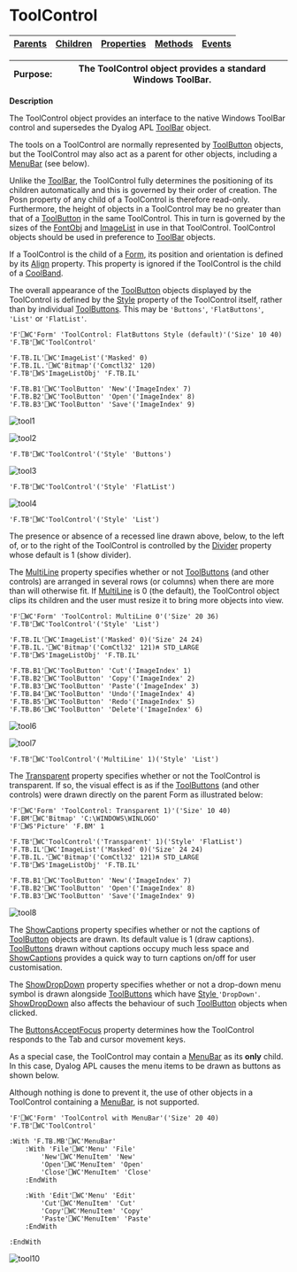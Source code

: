




<h1 class="heading"><span class="name">ToolControl</span></h1>

| [Parents](../ParentLists/ToolControl.htm) | [Children](../ChildLists/ToolControl.htm) | [Properties](../PropLists/ToolControl.htm) | [Methods](../MethodLists/ToolControl.htm) | [Events](../EventLists/ToolControl.htm) |
| --- | --- | --- | --- | ---  |


| Purpose: | The ToolControl object provides a standard Windows ToolBar. |
| --- | ---  |


**Description**


The ToolControl object provides an interface to the native Windows ToolBar control and supersedes the Dyalog APL [ToolBar](toolbar.md) object.



The tools on a ToolControl are normally represented by [ToolButton](toolbutton.md) objects, but the ToolControl may also act as a parent for other objects, including a [MenuBar](MenuBar.htm) (see below).


Unlike the [ToolBar](toolbar.md), the ToolControl fully determines the positioning of its children automatically and this is governed by their order of creation. The Posn property of any child of a ToolControl is therefore read-only. Furthermore, the height of objects in a ToolControl may be no greater than that of a [ToolButton](toolbutton.md) in the same ToolControl. This in turn is governed by the sizes of the [FontObj](./fontobj.md) and [ImageList](imagelist.md) in use in that ToolControl. ToolControl objects should be used in preference to [ToolBar](toolbar.md) objects.


If a ToolControl is the child of a [Form](form.md), its position and orientation is defined by its [Align](./align.md) property. This property is ignored if the ToolControl is the child of a [CoolBand](coolband.md).


The overall appearance of the [ToolButton](toolbutton.md) objects displayed by the ToolControl is defined by the [Style](./style.md) property of the ToolControl itself, rather than by individual [ToolButtons](toolbutton.md). This may be `'Buttons'`, `'FlatButtons'`, `'List'` or `'FlatList'`.
```apl
'F'⎕WC'Form' 'ToolControl: FlatButtons Style (default)'('Size' 10 40)
'F.TB'⎕WC'ToolControl'

'F.TB.IL'⎕WC'ImageList'('Masked' 0)
'F.TB.IL.'⎕WC'Bitmap'('Comctl32' 120)
'F.TB'⎕WS'ImageListObj' 'F.TB.IL'

'F.TB.B1'⎕WC'ToolButton' 'New'('ImageIndex' 7)
'F.TB.B2'⎕WC'ToolButton' 'Open'('ImageIndex' 8)
'F.TB.B3'⎕WC'ToolButton' 'Save'('ImageIndex' 9)
```


![tool1](../img/tool1.gif)


![tool2](../img/tool2.gif)
```apl
'F.TB'⎕WC'ToolControl'('Style' 'Buttons')
```


![tool3](../img/tool3.gif)
```apl
'F.TB'⎕WC'ToolControl'('Style' 'FlatList')
```


![tool4](../img/tool4.gif)
```apl
'F.TB'⎕WC'ToolControl'('Style' 'List')
```


The presence or absence of a recessed line drawn above, below, to the left of, or to the right of the ToolControl is controlled by the [Divider](./divider.md) property whose default is 1 (show divider).


The [MultiLine](./multiline.md) property specifies whether or not [ToolButtons](toolbutton.md) (and other controls) are arranged in several rows (or columns) when there are more than will otherwise fit. If [MultiLine](./multiline.md) is 0 (the default), the ToolControl object clips its children and the user must resize it to bring more objects into view.
```apl
'F'⎕WC'Form' 'ToolControl: MultiLine 0'('Size' 20 36)
'F.TB'⎕WC'ToolControl'('Style' 'List')

'F.TB.IL'⎕WC'ImageList'('Masked' 0)('Size' 24 24)
'F.TB.IL.'⎕WC'Bitmap'('ComCtl32' 121)⍝ STD_LARGE
'F.TB'⎕WS'ImageListObj' 'F.TB.IL'

'F.TB.B1'⎕WC'ToolButton' 'Cut'('ImageIndex' 1)
'F.TB.B2'⎕WC'ToolButton' 'Copy'('ImageIndex' 2)
'F.TB.B3'⎕WC'ToolButton' 'Paste'('ImageIndex' 3)
'F.TB.B4'⎕WC'ToolButton' 'Undo'('ImageIndex' 4)
'F.TB.B5'⎕WC'ToolButton' 'Redo'('ImageIndex' 5)
'F.TB.B6'⎕WC'ToolButton' 'Delete'('ImageIndex' 6)
```


![tool6](../img/tool6.gif)


![tool7](../img/tool7.gif)
```apl
'F.TB'⎕WC'ToolControl'('MultiLine' 1)('Style' 'List')
```


The [Transparent](./transparent.md) property specifies whether or not the ToolControl is transparent. If so, the visual effect is as if the [ToolButtons](toolbutton.md) (and other controls) were drawn directly on the parent Form as illustrated below:
```apl
'F'⎕WC'Form' 'ToolControl: Transparent 1)'('Size' 10 40)
'F.BM'⎕WC'Bitmap' 'C:\WINDOWS\WINLOGO'
'F'⎕WS'Picture' 'F.BM' 1

'F.TB'⎕WC'ToolControl'('Transparent' 1)('Style' 'FlatList')
'F.TB.IL'⎕WC'ImageList'('Masked' 0)('Size' 24 24)
'F.TB.IL.'⎕WC'Bitmap'('ComCtl32' 121)⍝ STD_LARGE
'F.TB'⎕WS'ImageListObj' 'F.TB.IL'

'F.TB.B1'⎕WC'ToolButton' 'New'('ImageIndex' 7)
'F.TB.B2'⎕WC'ToolButton' 'Open'('ImageIndex' 8)
'F.TB.B3'⎕WC'ToolButton' 'Save'('ImageIndex' 9)
```


![tool8](../img/tool8.gif)


The [ShowCaptions](./showcaptions.md) property specifies whether or not the captions of [ToolButton](toolbutton.md) objects are drawn. Its default value is 1 (draw captions). [ToolButtons](toolbutton.md) drawn without captions occupy much less space and [ShowCaptions](./showcaptions.md) provides a quick way to turn captions on/off for user customisation.


The [ShowDropDown](./showdropdown.md) property specifies whether or not a drop-down menu symbol is drawn alongside [ToolButtons](toolbutton.md) which have [Style ](./style.md)`'DropDown'`. [ShowDropDown](./showdropdown.md) also affects the behaviour of such [ToolButton](toolbutton.md) objects when clicked.


The [ButtonsAcceptFocus](./buttonsacceptfocus.md) property determines how the ToolControl responds to the Tab and cursor movement keys.


As a special case, the ToolControl may contain a [MenuBar](MenuBar.htm) as its **only** child. In this case, Dyalog APL causes the menu items to be drawn as buttons as shown below.


Although nothing is done to prevent it, the use of other objects in a ToolControl containing a [MenuBar](MenuBar.htm), is not supported.
```apl
'F'⎕WC'Form' 'ToolControl with MenuBar'('Size' 20 40)
'F.TB'⎕WC'ToolControl'

:With 'F.TB.MB'⎕WC'MenuBar'
    :With 'File'⎕WC'Menu' 'File'
        'New'⎕WC'MenuItem' 'New'
        'Open'⎕WC'MenuItem' 'Open'
        'Close'⎕WC'MenuItem' 'Close'
    :EndWith

    :With 'Edit'⎕WC'Menu' 'Edit'
        'Cut'⎕WC'MenuItem' 'Cut'
        'Copy'⎕WC'MenuItem' 'Copy'
        'Paste'⎕WC'MenuItem' 'Paste'
    :EndWith

:EndWith
```


![tool10](../img/tool10.gif)


